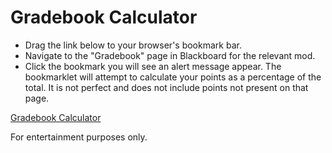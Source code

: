 # Gradebook Calculator

* Drag the link below to your browser's bookmark bar.
* Navigate to the "Gradebook" page in Blackboard for the relevant mod.  
* Click the bookmark you will see an alert message appear. The bookmarklet will attempt to calculate your points as a percentage of the total.  It is not perfect and does not include points not present on that page.  

<a href="javascript:{{GRADEBOOK}}">Gradebook Calculator</a>

For entertainment purposes only.